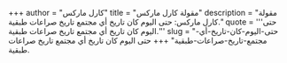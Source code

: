 +++
author = "كارل ماركس"
title = "مقولة كارل ماركس"
description = "مقولة كارل ماركس: حتى اليوم كان تاريخ أي مجتمع تاريخ صراعات طبقية."
quote = '''حتى اليوم كان تاريخ أي مجتمع تاريخ صراعات طبقية.'''
slug = "حتى-اليوم-كان-تاريخ-أي-مجتمع-تاريخ-صراعات-طبقية"
+++
حتى اليوم كان تاريخ أي مجتمع تاريخ صراعات طبقية.
